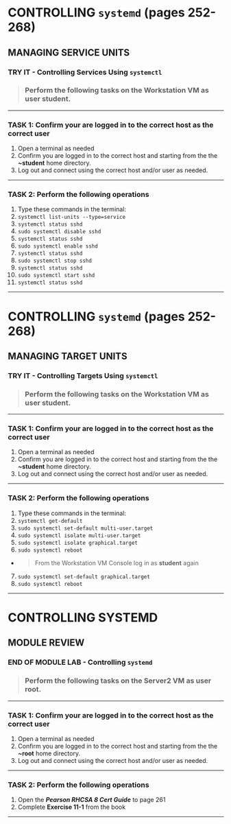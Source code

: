 # CONTROLLING `systemd` (pages 252-268)
## MANAGING SERVICE UNITS

### TRY IT - Controlling Services Using `systemctl`

> ### Perform the following tasks on the **Workstation VM** as user **student**.

******
### TASK 1: Confirm your are logged in to the correct host as the correct user
1. Open a terminal as needed
2. Confirm you are logged in to the correct host and starting from the the **~student** home directory.
3. Log out and connect using the correct host and/or user as needed.
******
### TASK 2: Perform the following operations
1. Type these commands in the terminal: 
2. `systemctl list-units --type=service`
3. `systemctl status sshd`
4. `sudo systemctl disable sshd`
5. `systemctl status sshd`
6. `sudo systemctl enable sshd`
7. `systemctl status sshd`
8. `sudo systemctl stop sshd`
9. `systemctl status sshd`
10. `sudo systemctl start sshd`
11. `systemctl status sshd`


******

# CONTROLLING `systemd` (pages 252-268)
## MANAGING TARGET UNITS

### TRY IT - Controlling Targets Using `systemctl`

> ### Perform the following tasks on the **Workstation VM** as user **student**.

******
### TASK 1: Confirm your are logged in to the correct host as the correct user
1. Open a terminal as needed
2. Confirm you are logged in to the correct host and starting from the the **~student** home directory.
3. Log out and connect using the correct host and/or user as needed.
******
### TASK 2: Perform the following operations
1. Type these commands in the terminal: 
2. `systemctl get-default`
3. `sudo systemctl set-default multi-user.target`
4. `sudo systemctl isolate multi-user.target`
5. `sudo systemctl isolate graphical.target`
6. `sudo systemctl reboot`
- > From the Workstation VM Console log in as **student** again
7. `sudo systemctl set-default graphical.target`
8. `sudo systemctl reboot`

******

# CONTROLLING SYSTEMD
## MODULE REVIEW

### END OF MODULE LAB - Controlling `systemd`

> ### Perform the following tasks on the **Server2 VM** as user **root**.

******
### TASK 1: Confirm your are logged in to the correct host as the correct user
1. Open a terminal as needed
2. Confirm you are logged in to the correct host and starting from the the **~root** home directory.
3. Log out and connect using the correct host and/or user as needed.
******
### TASK 2: Perform the following operations
1. Open the ***Pearson RHCSA 8 Cert Guide*** to page 261
2. Complete **Exercise 11-1** from the book

******
